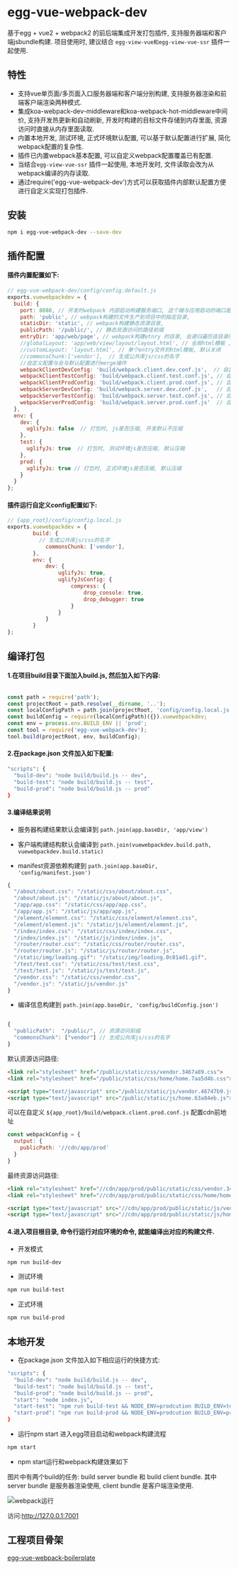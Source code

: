 # egg-vue-webpack-dev

基于egg + vue2 + webpack2 的前后端集成开发打包插件, 支持服务器端和客户端jsbundle构建. 项目使用时, 建议结合 `egg-view-vue和egg-view-vue-ssr` 插件一起使用.


## 特性

- 支持vue单页面/多页面入口服务器端和客户端分别构建, 支持服务器渲染和前端客户端渲染两种模式.
- 集成koa-webpack-dev-middleware和koa-webpack-hot-middleware中间价, 支持开发热更新和自动刷新, 开发时构建的目标文件存储到内存里面, 资源访问时直接从内存里面读取.
- 内置本地开发, 测试环境, 正式环境默认配置, 可以基于默认配置进行扩展, 简化webpack配置的复杂性.
- 插件已内置webpack基本配置, 可以自定义webpack配置覆盖已有配置.
- 当结合`egg-view-vue-ssr` 插件一起使用, 本地开发时, 文件读取会改为从webpack编译的内存读取.
- 通过require('egg-vue-webpack-dev')方式可以获取插件内部默认配置方便进行自定义实现打包插件.

## 安装

```bash
npm i egg-vue-webpack-dev --save-dev
```


## 插件配置


#### 插件内置配置如下:

```javascript
// egg-vue-webpack-dev/config/config.default.js
exports.vuewebpackdev = {
  build: {
    port: 8888, // 开发时webpack 内部启动构建服务端口, 这个端与应用启动的端口是两回事.
    path: 'public', // webpack构建的文件生产到项目中的指定目录,
    staticDir: 'static', // webpack构建静态资源目录,
    publicPath: '/public/', // 静态资源访问的路径前缀
    entryDir: 'app/web/page', // webpack构建etnry 的目录, 会递归遍历该目录所有文件,生产entry入口文件(多页面)
    //globalLayout: 'app/web/view/layout/layout.html', // 全局html模板 ,默认关闭
    //customLayout: 'layout.html', // 单个entry文件的html模板, 默认关闭
    //commonsChunk:['vendor'],  // 生成公共库js/css的名字
    //自定义配置与会与默认配置进行merge操作
    webpackClientDevConfig: 'build/webpack.client.dev.conf.js',  // 自定义本地前端打包开发配置
    webpackClientTestConfig: 'build/webpack.client.test.conf.js', // 自定义前端打包测试环境开发配置
    webpackClientProdConfig: 'build/webpack.client.prod.conf.js', // 自定义前端打包正式环境开发配置
    webpackServerDevConfig: 'build/webpack.server.dev.conf.js',   // 自定义服务器打包本地开发配置
    webpackServerTestConfig: 'build/webpack.server.test.conf.js', // 自定义服务器打包测试开发配置
    webpackServerProdConfig: 'build/webpack.server.prod.conf.js'  // 自定义服务器打包测试开发配置
  },
  env: {
    dev: {
      uglifyJs: false  // 打包时, js是否压缩, 开发默认不压缩
    },
    test: {
      uglifyJs: true  // 打包时, 测试环境js是否压缩, 默认压缩
    },
    prod: {
      uglifyJs: true // 打包时, 正式环境js是否压缩, 默认压缩
    }
  }
};
```


#### 插件运行自定义config配置如下:

```javascript
// {app_root}/config/config.local.js
exports.vuewebpackdev = {
		build: {
		  // 生成公共库js/css的名字
			commonsChunk: ['vendor'],
		},
		env: {
			dev: {
				uglifyJs: true,
				uglifyJsConfig: {
					compress: {
						drop_console: true,
						drop_debugger: true
					}
				}
			}
		}
};
```



## 编译打包

#### 1.在项目build目录下面加入build.js, 然后加入如下内容:

```javascript

const path = require('path');
const projectRoot = path.resolve(__dirname, '..');
const localConfigPath = path.join(projectRoot, 'config/config.local.js');
const buildConfig = require(localConfigPath)({}).vuewebpackdev;
const env = process.env.BUILD_ENV || 'prod';
const tool = require('egg-vue-webpack-dev');
tool.build(projectRoot, env, buildConfig);

```

#### 2.在package.json 文件加入如下配置:

```bash
"scripts": {
  "build-dev": "node build/build.js -- dev",
  "build-test": "node build/build.js -- test",
  "build-prod": "node build/build.js -- prod"
}
```

#### 3.编译结果说明

- 服务器构建结果默认会编译到 `path.join(app.baseDir, 'app/view')`

- 客户端构建结构默认会编译到 `path.join(vuewebpackdev.build.path, vuewebpackdev.build.static)`

- manifest资源依赖构建到 `path.join(app.baseDir, 'config/manifest.json')`

```js
{
  "/about/about.css": "/static/css/about/about.css",
  "/about/about.js": "/static/js/about/about.js",
  "/app/app.css": "/static/css/app/app.css",
  "/app/app.js": "/static/js/app/app.js",
  "/element/element.css": "/static/css/element/element.css",
  "/element/element.js": "/static/js/element/element.js",
  "/index/index.css": "/static/css/index/index.css",
  "/index/index.js": "/static/js/index/index.js",
  "/router/router.css": "/static/css/router/router.css",
  "/router/router.js": "/static/js/router/router.js",
  "/static/img/loading.gif": "/static/img/loading.0c81ad1.gif",
  "/test/test.css": "/static/css/test/test.css",
  "/test/test.js": "/static/js/test/test.js",
  "/vendor.css": "/static/css/vendor.css",
  "/vendor.js": "/static/js/vendor.js"
}
```

- 编译信息构建到 `path.join(app.baseDir, 'config/buildConfig.json')`

```js

{
  "publicPath":  "/public/", // 资源访问前缀
  "commonsChunk": ["vendor"] // 生成公共库js/css的名字
}

```


默认资源访问路径:

```html
<link rel="stylesheet" href="/public/static/css/vendor.3467a89.css">
<link rel="stylesheet" href="/public/static/css/home/home.7aa5d4b.css">

<script type="text/javascript" src="/public/static/js/vendor.46747b9.js"></script>
<script type="text/javascript" src="/public/static/js/home.63a84eb.js"></script>
```


可以在自定义 `${app_root}/build/webpack.client.prod.conf.js` 配置cdn前地址

```js
const webpackConfig = {
  output: {
    publicPath: '//cdn/app/prod'
  }
}
```

最终资源访问路径:

```html
<link rel="stylesheet" href="//cdn/app/prod/public/static/css/vendor.3467a89.css">
<link rel="stylesheet" href="//cdn/app/prod/public/static/css/home/home.7aa5d4b.css">

<script type="text/javascript" src="//cdn/app/prod/public/static/js/vendor.46747b9.js"></script>
<script type="text/javascript" src="//cdn/app/prod/public/static/js/home.63a84eb.js"></script>

```

#### 4.进入项目根目录, 命令行运行对应环境的命令, 就能编译出对应的构建文件.

- 开发模式

```bash
npm run build-dev
```

- 测试环境

```bash
npm run build-test
```

- 正式环境

```bash
npm run build-prod
```

## 本地开发

- 在package.json 文件加入如下相应运行的快捷方式:

```bash
"scripts": {
  "build-dev": "node build/build.js -- dev",
  "build-test": "node build/build.js -- test",
  "build-prod": "node build/build.js -- prod",
  "start": "node index.js",
  "start-test": "npm run build-test && NODE_ENV=prodcution BUILD_ENV=test node index.js",
  "start-prod": "npm run build-prod && NODE_ENV=prodcution BUILD_ENV=prod node index.js"
}
```

- 运行npm start 进入egg项目启动和webpack构建流程

```bash
npm start
```

- npm start运行和webpack构建效果如下

图片中有两个build的任务: build server bundle 和 build client bundle.  其中server bundle 是服务器渲染使用,  client bundle 是客户端渲染使用.

![webpack运行](https://github.com/hubcarl/egg-vue-webpack-dev/blob/master/doc/webpack.png)

访问:http://127.0.0.1:7001

## 工程项目骨架

[egg-vue-webpack-boilerplate](https://github.com/hubcarl/egg-vue-webpack-boilerplate)